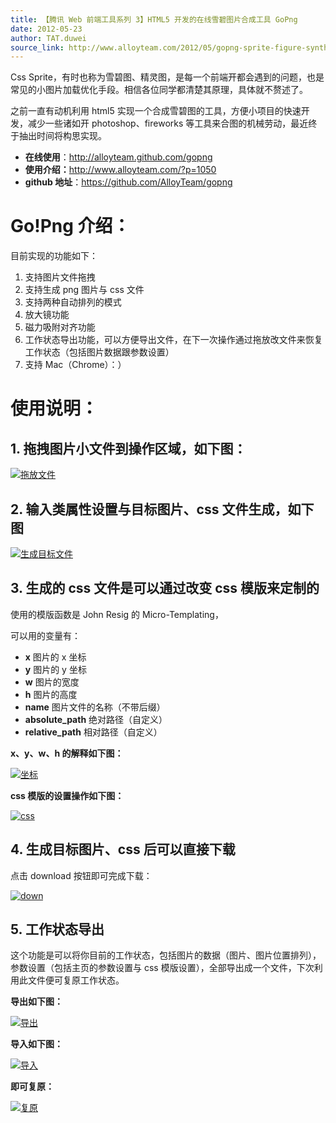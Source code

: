 ```yaml
---
title: 【腾讯 Web 前端工具系列 3】HTML5 开发的在线雪碧图片合成工具 GoPng
date: 2012-05-23
author: TAT.duwei
source_link: http://www.alloyteam.com/2012/05/gopng-sprite-figure-synthesis-tool-another-html5-app/
---
```


<!-- {% raw %} - for jekyll -->

Css Sprite，有时也称为雪碧图、精灵图，是每一个前端开都会遇到的问题，也是常见的小图片加载优化手段。相信各位同学都清楚其原理，具体就不赘述了。

之前一直有动机利用 html5 实现一个合成雪碧图的工具，方便小项目的快速开发，减少一些诸如开 photoshop、fireworks 等工具来合图的机械劳动，最近终于抽出时间将构思实现。

-   **在线使用**：<http://alloyteam.github.com/gopng>
-   **使用介绍：**<http://www.alloyteam.com/?p=1050>
-   **github 地址**：<https://github.com/AlloyTeam/gopng>

# Go!Png 介绍：

目前实现的功能如下：

1.  支持图片文件拖拽
2.  支持生成 png 图片与 css 文件
3.  支持两种自动排列的模式
4.  放大镜功能
5.  磁力吸附对齐功能
6.  工作状态导出功能，可以方便导出文件，在下一次操作通过拖放改文件来恢复工作状态（包括图片数据跟参数设置）
7.  支持 Mac（Chrome）：）

# 使用说明：

## **1. 拖拽图片小文件到操作区域，如下图：**

[![](http://www.alloyteam.com/wp-content/uploads/2012/05/drop1.png "拖放文件")](http://www.alloyteam.com/wp-content/uploads/2012/05/drop1.png)

## 2. 输入类属性设置与目标图片、css 文件生成，如下图

[![](http://www.alloyteam.com/wp-content/uploads/2012/05/make.png "生成目标文件")](http://www.alloyteam.com/wp-content/uploads/2012/05/make.png)

## **3. 生成的 css 文件是可以通过改变 css 模版来定制的**

使用的模版函数是 John Resig 的 Micro-Templating，

可以用的变量有：

-   **x** 图片的 x 坐标
-   **y** 图片的 y 坐标
-   **w** 图片的宽度
-   **h** 图片的高度
-   **name** 图片文件的名称（不带后缀）
-   **absolute_path** 绝对路径（自定义）
-   **relative_path** 相对路径（自定义）

**x、y、w、h 的解释如下图：**

[![](http://www.alloyteam.com/wp-content/uploads/2012/05/cord.png "坐标")](http://www.alloyteam.com/wp-content/uploads/2012/05/cord.png)

**css 模版的设置操作如下图：**

[![](http://www.alloyteam.com/wp-content/uploads/2012/05/css.png "css")](http://www.alloyteam.com/wp-content/uploads/2012/05/css.png)

## **4. 生成目标图片、css 后可以直接下载**

点击 download 按钮即可完成下载：

[![](http://www.alloyteam.com/wp-content/uploads/2012/05/down.png "down")](http://www.alloyteam.com/wp-content/uploads/2012/05/down.png)

## **5. 工作状态导出**

这个功能是可以将你目前的工作状态，包括图片的数据（图片、图片位置排列），参数设置（包括主页的参数设置与 css 模版设置），全部导出成一个文件，下次利用此文件便可复原工作状态。

**导出如下图：**

[![](http://www.alloyteam.com/wp-content/uploads/2012/05/export.png "导出")](http://www.alloyteam.com/wp-content/uploads/2012/05/export.png)

**导入如下图：**

[![](http://www.alloyteam.com/wp-content/uploads/2012/05/dragdata.png "导入")](http://www.alloyteam.com/wp-content/uploads/2012/05/dragdata.png)

**即可复原：**

[![](http://www.alloyteam.com/wp-content/uploads/2012/05/recoverworkspace.png "复原")](http://www.alloyteam.com/wp-content/uploads/2012/05/recoverworkspace.png)


<!-- {% endraw %} - for jekyll -->
